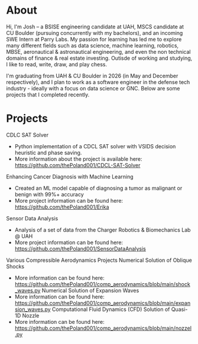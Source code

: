 # About 

Hi, I'm Josh – a BSISE engineering candidate at UAH, MSCS candidate at CU Boulder (pursuing concurrently with my bachelors), and an incoming SWE Intern at Parry Labs. My passion for learning has led me to explore many different fields such as data science, machine learning, robotics, MBSE, aeronautical & astronautical engineering, and even the non technical domains of finance & real estate investing. Outisde of working and studying, I like to read, write, draw, and play chess. 

I'm graduating from UAH & CU Boulder in 2026 (in May and December respectively), and I plan to work as a software engineer in the defense tech industry - ideally with a focus on data science or GNC. Below are some projects that I completed recently. 

# Projects 
CDLC SAT Solver
- Python implementation of a CDCL SAT solver with VSIDS decision heuristic and phase saving.
- More information about the project is available here: https://github.com/thePoland001/CDCL-SAT-Solver

Enhancing Cancer Diagnosis with Machine Learning 
- Created an ML model capable of diagnosing a tumor as malignant or benign with 99%+ accuracy 
- More project information can be found here: https://github.com/thePoland001/Erika

Sensor Data Analysis 
- Analysis of a set of data from the Charger Robotics & Biomechanics Lab @ UAH 
- More project information can be found here: https://github.com/thePoland001/SensorDataAnalysis

Various Compressible Aerodynamics Projects
Numerical Solution of Oblique Shocks  
- More information can be found here: https://github.com/thePoland001/comp_aerodynamics/blob/main/shock_waves.py
  Numerical Solution of Expansion Waves 
- More information can be found here: https://github.com/thePoland001/comp_aerodynamics/blob/main/expansion_waves.py
Computational Fluid Dynamics (CFD) Solution of Quasi-1D Nozzle  
- More information can be found here: https://github.com/thePoland001/comp_aerodynamics/blob/main/nozzel.py 



